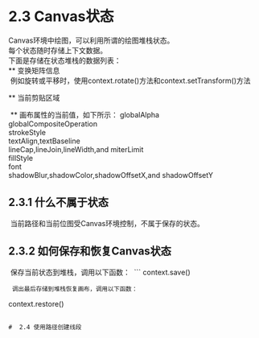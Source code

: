 # 2.3 Canvas状态

Canvas环境中绘图，可以利用所谓的绘图堆栈状态。  
每个状态随时存储上下文数据。    
下面是存储在状态堆栈的数据列表：   
  **  变换矩阵信息    
  例如旋转或平移时，使用context.rotate()方法和context.setTransform()方法
 
  **  当前剪贴区域  
  
  **  画布属性的当前值，如下所示：
    globalAlpha    
    globalCompositeOperation  
    strokeStyle   
    textAlign,textBaseline   
    lineCap,lineJoin,lineWidth,and miterLimit   
    fillStyle    
    font   
    shadowBlur,shadowColor,shadowOffsetX,and shadowOffsetY  
    
## 2.3.1 什么不属于状态    
  当前路径和当前位图受Canvas环境控制，不属于保存的状态。

## 2.3.2 如何保存和恢复Canvas状态    
  保存当前状态到堆栈，调用以下函数：
  ```
  context.save()
  ```   
  调出最后存储到堆栈恢复画布，调用以下函数：    
  ```
  context.restore()
  ```
  
#  2.4 使用路径创建线段
